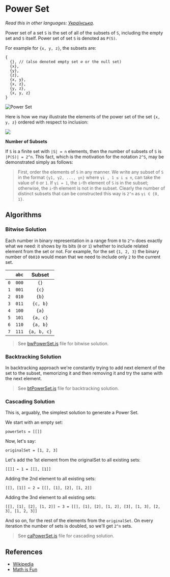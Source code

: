 # Power Set

_Read this in other languages:_
[_Українська_](README.uk-UA.md).

Power set of a set `S` is the set of all of the subsets of `S`, including the
empty set and `S` itself. Power set of set `S` is denoted as `P(S)`.

For example for `{x, y, z}`, the subsets
are:

```text
{
  {}, // (also denoted empty set ∅ or the null set)
  {x},
  {y},
  {z},
  {x, y},
  {x, z},
  {y, z},
  {x, y, z}
}
```

![Power Set](https://www.mathsisfun.com/sets/images/power-set.svg)

Here is how we may illustrate the elements of the power set of the set `{x, y, z}` ordered with respect to
inclusion:

![](https://upload.wikimedia.org/wikipedia/commons/e/ea/Hasse_diagram_of_powerset_of_3.svg)

**Number of Subsets**

If `S` is a finite set with `|S| = n` elements, then the number of subsets
of `S` is `|P(S)| = 2^n`. This fact, which is the motivation for the
notation `2^S`, may be demonstrated simply as follows:

> First, order the elements of `S` in any manner. We write any subset of `S` in
the format `{γ1, γ2, ..., γn}` where `γi , 1 ≤ i ≤ n`, can take the value
of `0` or `1`. If `γi = 1`, the `i`-th element of `S` is in the subset;
otherwise, the `i`-th element is not in the subset. Clearly the number of
distinct subsets that can be constructed this way is `2^n` as `γi ∈ {0, 1}`.

## Algorithms

### Bitwise Solution

Each number in binary representation in a range from `0` to `2^n` does exactly
what we need: it shows by its bits (`0` or `1`) whether to include related
element from the set or not. For example, for the set `{1, 2, 3}` the binary
number of `0b010` would mean that we need to include only `2` to the current set.

|       | `abc` | Subset        |
| :---: | :---: | :-----------: |
| `0`   | `000` | `{}`          |
| `1`   | `001` | `{c}`         |
| `2`   | `010` | `{b}`         |
| `3`   | `011` | `{c, b}`      |
| `4`   | `100` | `{a}`         |
| `5`   | `101` | `{a, c}`      |
| `6`   | `110` | `{a, b}`      |
| `7`   | `111` | `{a, b, c}`   |

> See [bwPowerSet.js](./bwPowerSet.js) file for bitwise solution.

### Backtracking Solution

In backtracking approach we're constantly trying to add next element of the set
to the subset, memorizing it and then removing it and try the same with the next
element.

> See [btPowerSet.js](./btPowerSet.js) file for backtracking solution.

### Cascading Solution

This is, arguably, the simplest solution to generate a Power Set.

We start with an empty set:

```text
powerSets = [[]]
```

Now, let's say:

```text
originalSet = [1, 2, 3]
```

Let's add the 1st element from the originalSet to all existing sets:

```text
[[]] ← 1 = [[], [1]]
```

Adding the 2nd element to all existing sets:

```text
[[], [1]] ← 2 = [[], [1], [2], [1, 2]]
```

Adding the 3nd element to all existing sets:

```
[[], [1], [2], [1, 2]] ← 3 = [[], [1], [2], [1, 2], [3], [1, 3], [2, 3], [1, 2, 3]]
```

And so on, for the rest of the elements from the `originalSet`. On every iteration the number of sets is doubled, so we'll get `2^n` sets.

> See [caPowerSet.js](./caPowerSet.js) file for cascading solution.

## References

* [Wikipedia](https://en.wikipedia.org/wiki/Power_set)
* [Math is Fun](https://www.mathsisfun.com/sets/power-set.html)
